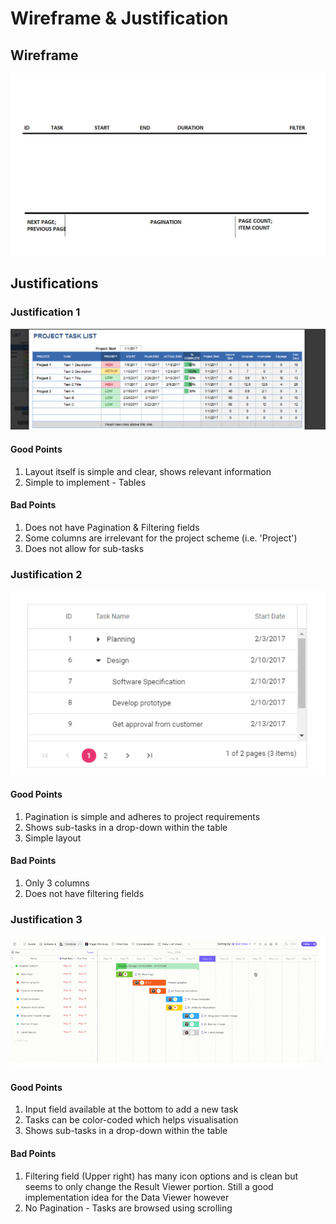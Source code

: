 # Wireframe & Justification

## Wireframe

![Wireframe](justifications/Data_viewer_wireframe_draft.png)

## Justifications

### Justification 1

![Justification 1](justifications/Data_viewer_layout.png)

#### Good Points

1. Layout itself is simple and clear, shows relevant information
2. Simple to implement - Tables

#### Bad Points

1. Does not have Pagination & Filtering fields
2. Some columns are irrelevant for the project scheme (i.e. 'Project')
3. Does not allow for sub-tasks

### Justification 2

![Justification 2](justifications/Data_viewer_Pagination.png)

#### Good Points

1. Pagination is simple and adheres to project requirements
2. Shows sub-tasks in a drop-down within the table
3. Simple layout

#### Bad Points

1. Only 3 columns
2. Does not have filtering fields

### Justification 3

![Justification 3](justifications/possible_wireframe.png)

#### Good Points

1. Input field available at the bottom to add a new task
2. Tasks can be color-coded which helps visualisation
3. Shows sub-tasks in a drop-down within the table

#### Bad Points

1. Filtering field (Upper right) has many icon options and is clean but seems to only change the Result Viewer portion. Still a good implementation idea for the Data Viewer however
2. No Pagination - Tasks are browsed using scrolling